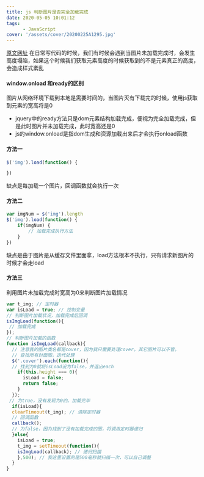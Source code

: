 ```yaml
---
title: js 判断图片是否完全加载完成
date: 2020-05-05 10:01:12
tags:
      - JavaScript
cover: '/assets/cover/20200225A1295.jpg'
---
```

[原文网址](https://www.cnblogs.com/huanghuali/p/10310691.html "js图片处理")
在日常写代码的时候，我们有时候会遇到当图片未加载完成时，会发生高度塌陷，如果这个时候我们获取元素高度的时候获取到的不是元素真正的高度，会造成样式紊乱

#### window.onload 和ready的区别
图片从网络环境下载到本地是需要时间的，当图片灭有下载完的时候，使用js获取到元素的宽高将是0
* jquery中的ready方法只是dom元素结构加载完成，便视为完全加载完成，但是此时图片并未加载完成，此时宽高还是0
* js的window.onload是指dom生成和资源加载出来后才会执行onload函数

#### 方法一
~~~js
$('img').load(function() {

})
~~~

缺点是每加载一个图片，回调函数就会执行一次
#### 方法二
~~~js
var imgNum = $('img').length
$('img').load(function() {
    if(imgNum) {
        // 加载完成执行方法
    }
})
~~~
缺点是由于图片是从缓存文件里面拿，load方法根本不执行，只有请求新图片的时候才会走load
#### 方法三

利用图片未加载完成时宽高为0来判断图片加载情况
~~~js
var t_img; // 定时器
var isLoad = true; // 控制变量
// 判断图片加载状况，加载完成后回调
isImgLoad(function(){
 // 加载完成
});
// 判断图片加载的函数
function isImgLoad(callback){
  // 注意我的图片类名都是cover，因为我只需要处理cover。其它图片可以不管。
  // 查找所有封面图，迭代处理
  $('.cover').each(function(){
  // 找到为0就将isLoad设为false，并退出each
    if(this.height === 0){
      isLoad = false;
      return false;
    }
  });
 // 为true，没有发现为0的。加载完毕
  if(isLoad){
  clearTimeout(t_img); // 清除定时器
  // 回调函数
  callback();
  // 为false，因为找到了没有加载完成的图，将调用定时器递归
  }else{
    isLoad = true;
    t_img = setTimeout(function(){
    isImgLoad(callback); // 递归扫描
    },500); // 我这里设置的是500毫秒就扫描一次，可以自己调整
  }
}
~~~

